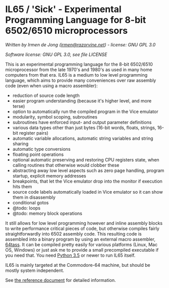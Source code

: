 IL65 / 'Sick' - Experimental Programming Language for 8-bit 6502/6510 microprocessors
=====================================================================================

*Written by Irmen de Jong (irmen@razorvine.net) - license: GNU GPL 3.0*

*Software license: GNU GPL 3.0, see file LICENSE*


This is an experimental programming language for the 8-bit 6502/6510 microprocessor from the late 1970's and 1980's
as used in many home computers from that era. IL65 is a medium to low level programming language,
which aims to provide many conveniences over raw assembly code (even when using a macro assembler):

- reduction of source code length
- easier program understanding (because it's higher level, and more terse)
- option to automatically run the compiled program in the Vice emulator  
- modularity, symbol scoping, subroutines
- subroutines have enforced input- and output parameter definitions
- various data types other than just bytes (16-bit words, floats, strings, 16-bit register pairs)
- automatic variable allocations, automatic string variables and string sharing
- automatic type conversions
- floating point operations
- optional automatic preserving and restoring CPU registers state, when calling routines that otherwise would clobber these 
- abstracting away low level aspects such as zero page handling, program startup, explicit memory addresses
- breakpoints, that let the Vice emulator drop into the monitor if execution hits them
- source code labels automatically loaded in Vice emulator so it can show them in disassembly
- conditional gotos
- @todo: loops
- @todo: memory block operations

It still allows for low level programming however and inline assembly blocks
to write performance critical pieces of code, but otherwise compiles fairly straightforwardly
into 6502 assembly code. This resulting code is assembled into a binary program by using
an external macro assembler, [64tass](https://sourceforge.net/projects/tass64/).
It can be compiled pretty easily for various platforms (Linux, Mac OS, Windows) or just ask me
to provide a small precompiled executable if you need that. 
You need [Python 3.5](https://www.python.org/downloads/) or newer to run IL65 itself.

IL65 is mainly targeted at the Commodore-64 machine, but should be mostly system independent.


See [the reference document](reference.md) for detailed information.
